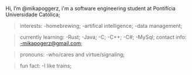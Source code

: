   Hi, I’m @mikapoggerz, i'm a software engineering student at Pontifícia Universidade Católica;
  
  >interests: 
   -homebrewing; 
   -artifical intelligence; 
   -data management; 

  >currently learning:
   -Rust;
   -Java;
   -C;
   -C++;
   -C#;
   -MySql;
 >contact info:
 -mikapogerz@gmail.com;

 >pronouns: 
  -who/cares and virtue/signaling;

 >fun fact:
 -I like trains;
